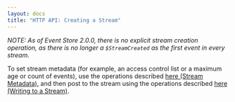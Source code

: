 ```yaml
---
layout: docs
title: "HTTP API: Creating a Stream"
---
```


*NOTE: As of Event Store 2.0.0, there is no explicit stream creation operation, as there is no longer a `$StreamCreated` as the first event in every stream.*

To set stream metadata (for example, an access control list or a maximum age or count of events), use the operations described [here (Stream Metadata)](https://github.com/EventStore/EventStore/wiki/Stream-Metadata-%28HTTP%29), and then post to the stream using the operations described [here (Writing to a Stream)](https://github.com/EventStore/EventStore/wiki/Writing-to-a-Stream-%28HTTP%29).